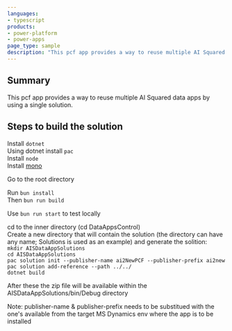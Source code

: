 ```yaml
---
languages:
- typescript
products:
- power-platform
- power-apps
page_type: sample
description: "This pcf app provides a way to reuse multiple AI Squared data apps by using a single solution."
---
```


## Summary

This pcf app provides a way to reuse multiple AI Squared data apps by using a single solution.

## Steps to build the solution

Install `dotnet`  
Using dotnet install `pac`  
Install `node`  
Install [mono](https://www.mono-project.com/download/stable/#download-mac)  
  
Go to the root directory  
  
Run `bun install`  
Then `bun run build`  
  
Use `bun run start` to test locally  
  
cd to the inner directory (cd DataAppsControl)    
Create a new directory that will contain the solution (the directory can have any name; Solutions is used as an example) and generate the solition:  
`mkdir AISDataAppSolutions`  
`cd AISDataAppSolutions`  
`pac solution init --publisher-name ai2NewPCF --publisher-prefix ai2new`  
`pac solution add-reference --path ../../`  
`dotnet build`  
  
After these the zip file will be available within the AISDataAppSolutions/bin/Debug directory  
  
Note: publisher-name & publisher-prefix needs to be substitued with the one's available from the target MS Dynamics env where the app is to be installed  


